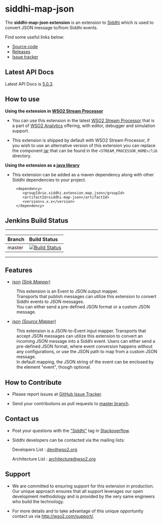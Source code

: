 siddhi-map-json
======================================

The **siddhi-map-json extension** is an extension to <a target="_blank" href="https://wso2.github.io/siddhi">Siddhi</a> 
which is used to convert JSON message to/from Siddhi events.  

Find some useful links below:

* <a target="_blank" href="https://github.com/wso2-extensions/siddhi-map-json">Source code</a>
* <a target="_blank" href="https://github.com/wso2-extensions/siddhi-map-json/releases">Releases</a>
* <a target="_blank" href="https://github.com/wso2-extensions/siddhi-map-json/issues">Issue tracker</a>

## Latest API Docs 

Latest API Docs is <a target="_blank" href="https://wso2-extensions.github.io/siddhi-map-json/api/5.0.3">5.0.3</a>.

## How to use 

**Using the extension in <a target="_blank" href="https://github.com/wso2/product-sp">WSO2 Stream Processor</a>**

* You can use this extension in the latest <a target="_blank" href="https://github.com/wso2/product-sp/releases">WSO2 Stream Processor</a> that is a part of <a target="_blank" href="http://wso2.com/analytics?utm_source=gitanalytics&utm_campaign=gitanalytics_Jul17">WSO2 Analytics</a> offering, with editor, debugger and simulation support. 

* This extension is shipped by default with WSO2 Stream Processor, if you wish to use an alternative version of this 
extension you can replace the component <a target="_blank" href="https://github
.com/wso2-extensions/siddhi-map-json/releases">jar</a> that can be found in the `<STREAM_PROCESSOR_HOME>/lib` directory.

**Using the extension as a <a target="_blank" href="https://wso2.github.io/siddhi/documentation/running-as-a-java-library">java library</a>**

* This extension can be added as a maven dependency along with other Siddhi dependencies to your project.

```
     <dependency>
        <groupId>io.siddhi.extension.map.json</groupId>
        <artifactId>siddhi-map-json</artifactId>
        <version>x.x.x</version>
     </dependency>
```

## Jenkins Build Status

---

|  Branch | Build Status |
| :------ |:------------ | 
| master  | [![Build Status](https://wso2.org/jenkins/job/siddhi/job/siddhi-map-json/badge/icon)](https://wso2.org/jenkins/job/siddhi/job/siddhi-map-json/) |

---

## Features

* <a target="_blank" href="https://wso2-extensions.github.io/siddhi-map-json/api/5.0.3/#json-sink-mapper">json</a> *<a target="_blank" href="http://siddhi.io/documentation/siddhi-5.x/query-guide-5.x/#sink-mapper">(Sink Mapper)</a>*<br><div style="padding-left: 1em;"><p>This extension is an Event to JSON output mapper. <br>Transports that publish  messages can utilize this extension to convert Siddhi events to JSON messages. <br>You can either send a pre-defined JSON format or a custom JSON message.<br></p></div>
* <a target="_blank" href="https://wso2-extensions.github.io/siddhi-map-json/api/5.0.3/#json-source-mapper">json</a> *<a target="_blank" href="http://siddhi.io/documentation/siddhi-5.x/query-guide-5.x/#source-mapper">(Source Mapper)</a>*<br><div style="padding-left: 1em;"><p>This extension is a JSON-to-Event input mapper. Transports that accept JSON messages can utilize this extension to convert an incoming JSON message into a Siddhi event. Users can either send a pre-defined JSON format, where event conversion happens without any configurations, or use the JSON path to map from a custom JSON message.<br>In default mapping, the JSON string of the event can be enclosed by the element "event", though optional.</p></div>

## How to Contribute
 
  * Please report issues at <a target="_blank" href="https://github.com/wso2-extensions/siddhi-map-json/issues">GitHub 
  Issue
   Tracker</a>.
  
  * Send your contributions as pull requests to <a target="_blank" href="https://github
  .com/wso2-extensions/siddhi-map-json/tree/master">master branch</a>. 
 
## Contact us 

 * Post your questions with the <a target="_blank" href="http://stackoverflow.com/search?q=siddhi">"Siddhi"</a> tag in <a target="_blank" href="http://stackoverflow.com/search?q=siddhi">Stackoverflow</a>. 
 
 * Siddhi developers can be contacted via the mailing lists:
 
    Developers List   : [dev@wso2.org](mailto:dev@wso2.org)
    
    Architecture List : [architecture@wso2.org](mailto:architecture@wso2.org)
 
## Support 

* We are committed to ensuring support for this extension in production. Our unique approach ensures that all support leverages our open development methodology and is provided by the very same engineers who build the technology. 

* For more details and to take advantage of this unique opportunity contact us via <a target="_blank" href="http://wso2.com/support?utm_source=gitanalytics&utm_campaign=gitanalytics_Jul17">http://wso2.com/support/</a>. 

